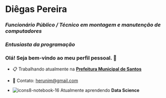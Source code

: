 # Diêgas Pereira

### _Funcionário Público / Técnico em montagem e manutenção de computadores_
### _Entusiasta da programação_


### Olá! Seja bem-vindo ao meu perfil pessoal. 👋


- 📋 Trabalhando atualmente na **[Prefeitura Municipal de Santos](https://www.santos.sp.gov.br/)**
- 📧 Contato: <herunim@gmail.com>

- ![icons8-notebook-16](https://github.com/didiepereira76/didiepereira76/assets/91834538/a1aeb3e4-d442-45b1-b6d2-d981db008914) Atualmente aprendendo **Data Science**

<!--
**didiepereira76/didiepereira76** is a ✨ _special_ ✨ repository because its `README.md` (this file) appears on your GitHub profile.

Here are some ideas to get you started:



- 👯 I’m looking to collaborate on ...
- 🤔 I’m looking for help with ...
- 💬 Ask me about ...
- 📫 How to reach me: ...
- 😄 Pronouns: ...
- ⚡ Fun fact: ...


-->


